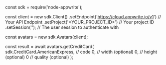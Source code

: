const sdk = require('node-appwrite');

const client = new sdk.Client()
    .setEndpoint('https://cloud.appwrite.io/v1') // Your API Endpoint
    .setProject('<YOUR_PROJECT_ID>') // Your project ID
    .setSession(''); // The user session to authenticate with

const avatars = new sdk.Avatars(client);

const result = await avatars.getCreditCard(
    sdk.CreditCard.AmericanExpress, // code
    0, // width (optional)
    0, // height (optional)
    0 // quality (optional)
);
